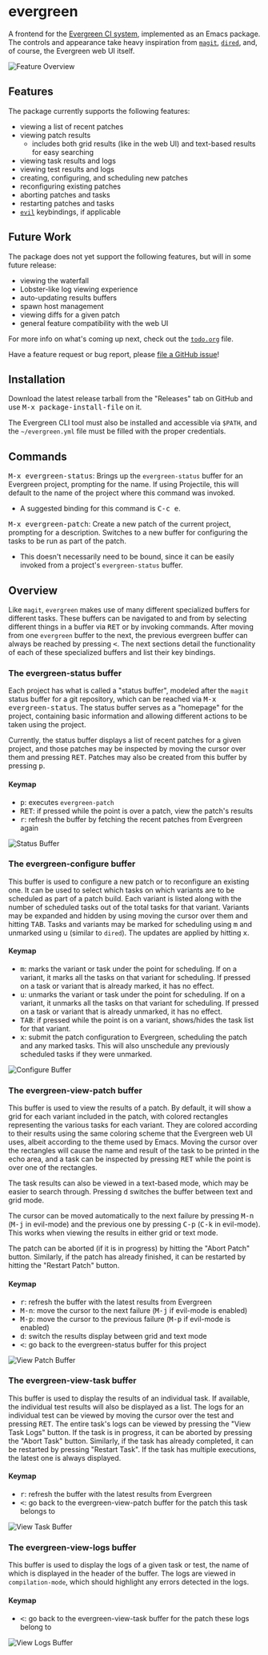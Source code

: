 # evergreen

A frontend for the [Evergreen CI system](https://github.com/evergreen-ci/evergreen), implemented as an Emacs
package. The controls and appearance take heavy inspiration from [`magit`](https://github.com/magit/magit),
[`dired`](https://www.gnu.org/software/emacs/manual/html_node/emacs/Dired.html), and, of course, the Evergreen web UI
itself.

![Feature Overview](./screenshots/overview.png)

## Features
The package currently supports the following features:
- viewing a list of recent patches
- viewing patch results
  - includes both grid results (like in the web UI) and text-based results for easy searching
- viewing task results and logs
- viewing test results and logs
- creating, configuring, and scheduling new patches
- reconfiguring existing patches
- aborting patches and tasks
- restarting patches and tasks
- [`evil`](https://github.com/emacs-evil/evil) keybindings, if applicable

## Future Work

The package does not yet support the following features, but will in some future release:
- viewing the waterfall
- Lobster-like log viewing experience
- auto-updating results buffers
- spawn host management
- viewing diffs for a given patch
- general feature compatibility with the web UI

For more info on what's coming up next, check out the [`todo.org`](./todo.org) file.

Have a feature request or bug report, please [file a GitHub
issue](https://github.com/patrickfreed/evergreen-emacs/issues)!

## Installation

Download the latest release tarball from the "Releases" tab on GitHub and use <kbd>M-x package-install-file</kbd> on it.

The Evergreen CLI tool must also be installed and accessible via `$PATH`, and the `~/evergreen.yml` file must be filled
with the proper credentials.

## Commands

<kbd>M-x evergreen-status</kbd>: Brings up the `evergreen-status` buffer for an Evergreen project, prompting for the
name. If using Projectile, this will default to the name of the project where this command was invoked.
- A suggested binding for this command is <kbd>C-c e</kbd>.

<kbd>M-x evergreen-patch</kbd>: Create a new patch of the current project, prompting for a description. Switches to a
new buffer for configuring the tasks to be run as part of the patch.
- This doesn't necessarily need to be bound, since it can be easily invoked from a project's `evergreen-status` buffer.

## Overview

Like `magit`, `evergreen` makes use of many different specialized buffers for different tasks. These buffers can be
navigated to and from by selecting different things in a buffer via <kbd>RET</kbd> or by invoking commands. After moving
from one `evergreen` buffer to the next, the previous evergreen buffer can always be reached by pressing
<kbd><</kbd>. The next sections detail the functionality of each of these specialized buffers and list their key
bindings. 

### The evergreen-status buffer

Each project has what is called a "status buffer", modeled after the `magit` status buffer for a git repository, which
can be reached via <kbd>M-x evergreen-status</kbd>. The status buffer serves as a "homepage" for the project, containing
basic information and allowing different actions to be taken using the project.  

Currently, the status buffer displays a list of recent patches for a given project, and those patches may be inspected
by moving the cursor over them and pressing <kbd>RET</kbd>. Patches may also be created from this buffer by pressing
<kbd>p</kbd>.

#### Keymap
- <kbd>p</kbd>: executes `evergreen-patch`
- <kbd>RET</kbd>: if pressed while the point is over a patch, view the patch's results
- <kbd>r</kbd>: refresh the buffer by fetching the recent patches from Evergreen again

![Status Buffer](./screenshots/evergreen-status-buffer.png)

### The evergreen-configure buffer

This buffer is used to configure a new patch or to reconfigure an existing one. It can be used to select which tasks on
which variants are to be scheduled as part of a patch build. Each variant is listed along with the number of scheduled
tasks out of the total tasks for that variant. Variants may be expanded and hidden by using moving the cursor over them
and hitting <kbd>TAB</kbd>. Tasks and variants may be marked for scheduling using <kbd>m</kbd> and unmarked using
<kbd>u</kbd> (similar to `dired`). The updates are applied by hitting <kbd>x</kbd>.

#### Keymap
- <kbd>m</kbd>: marks the variant or task under the point for scheduling. If on a variant, it marks all the tasks on
  that variant for scheduling. If pressed on a task or variant that is already marked, it has no effect.
- <kbd>u</kbd>: unmarks the variant or task under the point for scheduling. If on a variant, it unmarks all the tasks on
   that variant for scheduling. If pressed on a task or variant that is already unmarked, it has no effect.
- <kbd>TAB</kbd>: if pressed while the point is on a variant, shows/hides the task list for that variant.
- <kbd>x</kbd>: submit the patch configuration to Evergreen, scheduling the patch and any marked tasks. This will also
  unschedule any previously scheduled tasks if they were unmarked.

![Configure Buffer](./screenshots/evergreen-configure-buffer.png)
  
### The evergreen-view-patch buffer

This buffer is used to view the results of a patch. By default, it will show a grid for each variant included in the
patch, with colored rectangles representing the various tasks for each variant. They are colored according to their
results using the same coloring scheme that the Evergreen web UI uses, albeit according to the theme used by
Emacs. Moving the cursor over the rectangles will cause the name and result of the task to be printed in the echo area,
and a task can be inspected by pressing <kbd>RET</kbd> while the point is over one of the rectangles. 

The task results can also be viewed in a text-based mode, which may be easier to search through. Pressing <kbd>d</kbd>
switches the buffer between text and grid mode.  

The cursor can be moved automatically to the next failure by pressing <kbd>M-n</kbd> (<kbd>M-j</kbd> in evil-mode) and
the previous one by pressing <kbd>C-p</kbd> (<kbd>C-k</kbd> in evil-mode). This works when viewing the results in either
grid or text mode.

The patch can be aborted (if it is in progress) by hitting the "Abort Patch" button. Similarly, if the patch has already
finished, it can be restarted by hitting the "Restart Patch" button.

#### Keymap
- <kbd>r</kbd>: refresh the buffer with the latest results from Evergreen
- <kbd>M-n</kbd>: move the cursor to the next failure (<kbd>M-j</kbd> if evil-mode is enabled)
- <kbd>M-p</kbd>: move the cursor to the previous failure (<kbd>M-p</kbd> if evil-mode is enabled)
- <kbd>d</kbd>: switch the results display between grid and text mode
- <kbd><</kbd>: go back to the evergreen-status buffer for this project

![View Patch Buffer](./screenshots/evergreen-view-patch-buffer.gif)

### The evergreen-view-task buffer

This buffer is used to display the results of an individual task. If available, the individual test results will also be
displayed as a list. The logs for an individual test can be viewed by moving the cursor over the test and pressing
<kbd>RET</kbd>. The entire task's logs can be viewed by pressing the "View Task Logs" button. If the task is in
progress, it can be aborted by pressing the "Abort Task" button. Similarly, if the task has already completed, it can be
restarted by pressing "Restart Task". If the task has multiple executions, the latest one is always displayed.

#### Keymap
- <kbd>r</kbd>: refresh the buffer with the latest results from Evergreen
- <kbd><</kbd>: go back to the evergreen-view-patch buffer for the patch this task belongs to

![View Task Buffer](./screenshots/evergreen-view-task-buffer.png)

### The evergreen-view-logs buffer

This buffer is used to display the logs of a given task or test, the name of which is displayed in the header of the
buffer. The logs are viewed in `compilation-mode`, which should highlight any errors detected in the logs.

#### Keymap
- <kbd><</kbd>: go back to the evergreen-view-task buffer for the patch these logs belong to

![View Logs Buffer](./screenshots/evergreen-view-logs-buffer.png)
